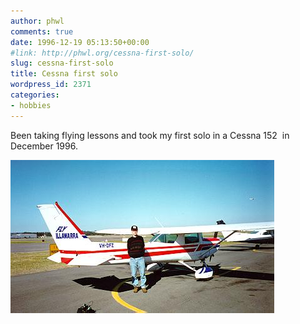 ```yaml
---
author: phwl
comments: true
date: 1996-12-19 05:13:50+00:00
#link: http://phwl.org/cessna-first-solo/
slug: cessna-first-solo
title: Cessna first solo
wordpress_id: 2371
categories:
- hobbies
---
```


Been taking flying lessons and took my first solo in a Cessna 152  in December 1996.

![plcessna](/assets/images/2015/12/plcessna.jpg)
